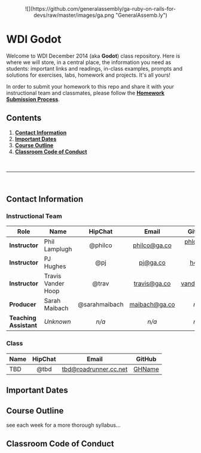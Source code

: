 <center>
![](https://github.com/generalassembly/ga-ruby-on-rails-for-devs/raw/master/images/ga.png "GeneralAssemb.ly")
</center>

# WDI Godot

Welcome to WDI December 2014 (aka **Godot**) class repository. Here is where we will store, in a central place, the information you need as students: important links and readings, in-class examples, prompts and solutions for exercises, labs, homework and projects. It's all yours!

In order to submit your homework to this repo and share it with your instructional team and classmates, please follow the **[Homework Submission Process](homework_submission_process.md)**.

## Contents

1. [**Contact Information**](contact-information)
2. [**Important Dates**](important-dates)
3. [**Course Outline**](course-outline)
4. [**Classroom Code of Conduct**](coc)

<br>

---

<br>

## Contact Information

### Instructional Team

| Role                   | Name               | HipChat       | Email         | GitHub |
|------------------------|--------------------|:-------------:|:-------------:|:------:|
| **Instructor**         | Phil Lamplugh      | @philco       | philco@ga.co  | [phlco](https://github.com/phlco) (**no i!**) |
| **Instructor**         | PJ Hughes          | @pj           | pj@ga.co      | [h4w5](https://github.com/h4w5) |
| **Instructor**         | Travis Vander Hoop | @trav         | travis@ga.co  | [vanderhoop](https://github.com/vanderhoop) |
| **Producer**           | Sarah Maibach      | @sarahmaibach | maibach@ga.co | *n/a* |
| **Teaching Assistant** | *Unknown*          | *n/a*         | *n/a*         | *n/a* |

### Class

| Name               | HipChat       | Email         | GitHub |
|--------------------|:-------------:|:-------------:|:------:|
| TBD | @tbd | tbd@roadrunner.cc.net | [GHName](https:://github.com/GHName) |

## Important Dates

## Course Outline

see each week for a more thorough syllabus...

## Classroom Code of Conduct <a link="coc"></a>
